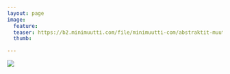 ```yaml
---
layout: page
image:
  feature:
  teaser: https://b2.minimuutti.com/file/minimuutti-com/abstraktit-muut/1/DS27430-245px.jpg
  thumb:

---
```


![](https://b2.minimuutti.com/file/minimuutti-com/abstraktit-muut/1/DS27430-800px.jpg)
